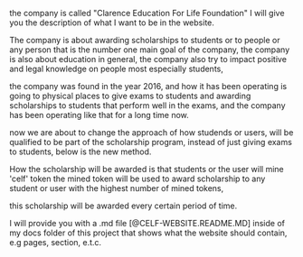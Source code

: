 the company is called "Clarence Education For Life Foundation" I will give you the description of what I want to be in the website.

The company is about awarding scholarships to students or to people or any person that is the number one main goal of the company, the company is also about education in general, the company also try to impact positive and legal knowledge on people most especially students,

the company was found in the year 2016, and how it has been operating is going to physical places to give exams to students and awarding scholarships to students that perform well in the exams, and the company has been operating like that for a long time now.

now we are about to change the approach of how studends or users, will be qualified to be part of the scholarship program, instead of just giving exams to students, below is the new method.

How the scholarship will be awarded is that students or the user will mine 'celf' token the mined token will be used to award scholarship to any student or user with the highest number of mined tokens,

this scholarship will be awarded every certain period of time.

I will provide you with a .md file [@CELF-WEBSITE.README.MD] inside of my docs folder of this project that shows what the website should contain, e.g pages, section, e.t.c.

